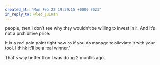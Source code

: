 ```yaml
---
created_at: "Mon Feb 22 19:59:15 +0000 2021"
in_reply_to: @leo_guinan
---
```


people, then I don’t see why they wouldn’t be willing to invest in it. And it’s not a prohibitive price.

It is a real pain point right now so if you do manage to alleviate it with your tool, I think it’ll be a real winner."

That's way better than I was doing 2 months ago.
